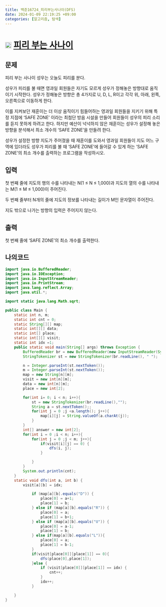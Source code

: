 ```yaml
---
title: 백준16724_피리부는사나이(DFS)
date: 2024-01-09 22:19:25 +09:00
categories: [알고리즘, 탐색]
---
```

# <img width="20px"  src="https://d2gd6pc034wcta.cloudfront.net/tier/13.svg" class="solvedac-tier"> [피리 부는 사나이](https://www.acmicpc.net/problem/16724) 



## 문제
<p>피리 부는 사나이 성우는 오늘도 피리를 분다.</p>

<p>성우가 피리를 불 때면 영과일 회원들은 자기도 모르게 성우가 정해놓은 방향대로 움직이기 시작한다. 성우가 정해놓은 방향은 총 4가지로 U, D, L, R이고 각각 위, 아래, 왼쪽, 오른쪽으로 이동하게 한다.</p>

<p>이를 지켜보던 재훈이는 더 이상 움직이기 힘들어하는 영과일 회원들을 지키기 위해 특정 지점에 ‘SAFE ZONE’ 이라는 최첨단 방음 시설을 만들어 회원들이 성우의 피리 소리를 듣지 못하게 하려고 한다. 하지만 예산이 넉넉하지 않은 재훈이는 성우가 설정해 놓은 방향을 분석해서 최소 개수의 ‘SAFE ZONE’을 만들려 한다. </p>

<p>성우가 설정한 방향 지도가 주어졌을 때 재훈이를 도와서 영과일 회원들이 지도 어느 구역에 있더라도 성우가 피리를 불 때 ‘SAFE ZONE’에 들어갈 수 있게 하는 ‘SAFE ZONE’의 최소 개수를 출력하는 프로그램을 작성하시오.</p>

## 입력
<p>첫 번째 줄에 지도의 행의 수를 나타내는 N(1 ≤ N ≤ 1,000)과 지도의 열의 수를 나타내는 M(1 ≤ M ≤ 1,000)이 주어진다.</p>

<p>두 번째 줄부터 N개의 줄에 지도의 정보를 나타내는 길이가 M인 문자열이 주어진다.</p>

<p>지도 밖으로 나가는 방향의 입력은 주어지지 않는다.</p>

## 출력
<p>첫 번째 줄에 ‘SAFE ZONE’의 최소 개수를 출력한다.</p>

## 나의코드
```java
import java.io.BufferedReader;
import java.io.IOException;
import java.io.InputStreamReader;
import java.io.PrintStream;
import java.lang.reflect.Array;
import java.util.*;

import static java.lang.Math.sqrt;

public class Main {
    static int n, m;
    static int cnt = 0;
    static String[][] map;
    static int[][] data;
    static int[] place;
    static int[][] visit;
    static int idx =1;
    public static void main(String[] args) throws Exception {
        BufferedReader br = new BufferedReader(new InputStreamReader(System.in));
        StringTokenizer st = new StringTokenizer(br.readLine(), " ");

        n = Integer.parseInt(st.nextToken());
        m = Integer.parseInt(st.nextToken());
        map = new String[n][m];
        visit = new int[n][m];
        data = new int[n][m];
        place = new int[2];

        for(int i= 0; i < n; i++){
            st = new StringTokenizer(br.readLine(),"");
            String a = st.nextToken();;
            for(int j = 0 ;j <a.length(); j++){
                map[i][j] = String.valueOf(a.charAt(j));
            }
        }
        int[] answer = new int[2];
        for(int i = 0 ;i < n; i++){
            for(int j = 0 ;j < m; j++){
                if(visit[i][j] == 0) {
                    dfs(i, j);
                }

            }
        }
        System.out.println(cnt);
    }
    static void dfs(int a, int b) {
        visit[a][b] = idx;

            if (map[a][b].equals("D")) {
                place[0] = a+1;
                place[1] = b;
            } else if (map[a][b].equals("R")) {
                place[0] = a;
                place[1] = b+1;
            } else if (map[a][b].equals("U")) {
                place[0] = a-1;
                place[1] = b;
            } else if(map[a][b].equals("L")){
                place[0] = a;
                place[1] = b-1;
            }
            if(visit[place[0]][place[1]] == 0){
                dfs(place[0],place[1]);
            }else {
                if (visit[place[0]][place[1]] == idx) {
                    cnt++;
                }
                idx++;
            }

    }
}
```
